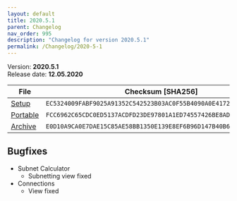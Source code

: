 ```yaml
---
layout: default
title: 2020.5.1
parent: Changelog
nav_order: 995
description: "Changelog for version 2020.5.1"
permalink: /Changelog/2020-5-1
---
```


Version: **2020.5.1** <br />
Release date: **12.05.2020**

| File                                                                                                                       | Checksum [SHA256]                                                  |
| -------------------------------------------------------------------------------------------------------------------------- | ------------------------------------------------------------------ |
| [Setup](https://github.com/BornToBeRoot/NETworkManager/releases/download/2020.5.1/NETworkManager_2020.5.1_Setup.exe)       | `EC5324009FABF9025A91352C542523B03AC0F55B4090A0E41721AED852A9F968` |
| [Portable](https://github.com/BornToBeRoot/NETworkManager/releases/download/2020.5.1/NETworkManager_2020.5.1_Portable.zip) | `FCC6962C65CDC0ED5137ACDFD23DE97801A1ED74557426BE8AD68F6DBFD366B6` |
| [Archive](https://github.com/BornToBeRoot/NETworkManager/releases/download/2020.5.1/NETworkManager_2020.5.1_Archiv.zip)   | `E0D10A9CA0E7DAE15C85AE58BB1350E139E8EF6B96D147B40B680AFEB6ED8E85` |

## Bugfixes

- Subnet Calculator
  - Subnetting view fixed
- Connections
  - View fixed
